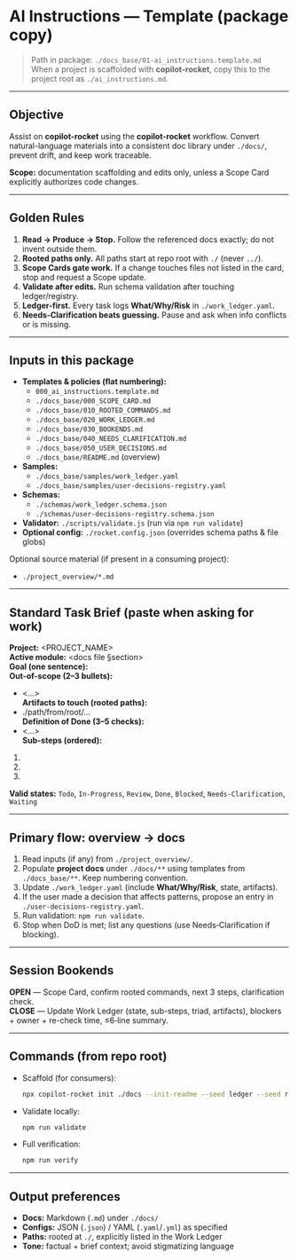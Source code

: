 # AI Instructions — Template (package copy)

> Path in package: `./docs_base/01-ai_instructions.template.md`  
> When a project is scaffolded with **copilot-rocket**, copy this to the project root as `./ai_instructions.md`.

---

## Objective

Assist on **copilot-rocket** using the **copilot-rocket** workflow. Convert natural-language materials into a consistent doc library under `./docs/`, prevent drift, and keep work traceable.

**Scope:** documentation scaffolding and edits only, unless a Scope Card explicitly authorizes code changes.

---

## Golden Rules

1. **Read → Produce → Stop.** Follow the referenced docs exactly; do not invent outside them.
2. **Rooted paths only.** All paths start at repo root with `./` (never `../`).
3. **Scope Cards gate work.** If a change touches files not listed in the card, stop and request a Scope update.
4. **Validate after edits.** Run schema validation after touching ledger/registry.
5. **Ledger-first.** Every task logs **What/Why/Risk** in `./work_ledger.yaml`.
6. **Needs‑Clarification beats guessing.** Pause and ask when info conflicts or is missing.

---

## Inputs in this package

- **Templates & policies (flat numbering):**
  - `000_ai_instructions.template.md`
  - `./docs_base/000_SCOPE_CARD.md`
  - `./docs_base/010_ROOTED_COMMANDS.md`
  - `./docs_base/020_WORK_LEDGER.md`
  - `./docs_base/030_BOOKENDS.md`
  - `./docs_base/040_NEEDS_CLARIFICATION.md`
  - `./docs_base/050_USER_DECISIONS.md`
  - `./docs_base/README.md` (overview)
- **Samples:**
  - `./docs_base/samples/work_ledger.yaml`
  - `./docs_base/samples/user-decisions-registry.yaml`
- **Schemas:**
  - `./schemas/work_ledger.schema.json`
  - `./schemas/user-decisions-registry.schema.json`
- **Validator:** `./scripts/validate.js` (run via `npm run validate`)
- **Optional config:** `./rocket.config.json` (overrides schema paths & file globs)

Optional source material (if present in a consuming project):

- `./project_overview/*.md`

---

## Standard Task Brief (paste when asking for work)

**Project:** <PROJECT_NAME>  
**Active module:** <docs file §section>  
**Goal (one sentence):** <exact outcome>  
**Out-of-scope (2–3 bullets):**

- <...>  
  **Artifacts to touch (rooted paths):**
- ./path/from/root/...  
  **Definition of Done (3–5 checks):**
- <...>  
  **Sub-steps (ordered):**

1. <mini step>
2. <mini step>
3. <mini step>

**Valid states:** `Todo`, `In-Progress`, `Review`, `Done`, `Blocked`, `Needs-Clarification`, `Waiting`

---

## Primary flow: overview → docs

1. Read inputs (if any) from `./project_overview/`.
2. Populate **project docs** under `./docs/**` using templates from `./docs_base/**`. Keep numbering convention.
3. Update `./work_ledger.yaml` (include **What/Why/Risk**, state, artifacts).
4. If the user made a decision that affects patterns, propose an entry in `./user-decisions-registry.yaml`.
5. Run validation: `npm run validate`.
6. Stop when DoD is met; list any questions (use Needs‑Clarification if blocking).

---

## Session Bookends

**OPEN** — Scope Card, confirm rooted commands, next 3 steps, clarification check.  
**CLOSE** — Update Work Ledger (state, sub-steps, triad, artifacts), blockers + owner + re-check time, ≤6‑line summary.

---

## Commands (from repo root)

- Scaffold (for consumers):
  ```bash
  npx copilot-rocket init ./docs --init-readme --seed ledger --seed registry
  ```
- Validate locally:
  ```bash
  npm run validate
  ```
- Full verification:
  ```bash
  npm run verify
  ```

---

## Output preferences

- **Docs:** Markdown (`.md`) under `./docs/`
- **Configs:** JSON (`.json`) / YAML (`.yaml`/`.yml`) as specified
- **Paths:** rooted at `./`, explicitly listed in the Work Ledger
- **Tone:** factual + brief context; avoid stigmatizing language
